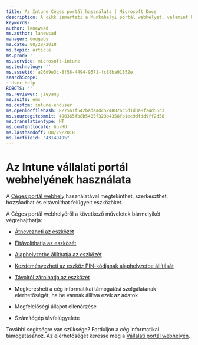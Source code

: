 ```yaml
---
title: Az Intune Céges portál használata | Microsoft Docs
description: A cikk ismerteti a Munkahelyi portál webhelyet, valamint hivatkozásokat biztosít a webhelyen keresztül elvégezhető feladatok lépéseivel kapcsolatban
keywords: ''
author: lenewsad
ms.author: lanewsad
manager: dougeby
ms.date: 08/28/2018
ms.topic: article
ms.prod: ''
ms.service: microsoft-intune
ms.technology: ''
ms.assetid: a26d9e3c-8f58-4494-9571-fc88ba91852e
searchScope:
- User help
ROBOTS: ''
ms.reviewer: jieyang
ms.suite: ems
ms.custom: intune-enduser
ms.openlocfilehash: 8275a1f542badaadc5248826c5d1d3a8f24d56c3
ms.sourcegitcommit: 490365fb8b5405f323b4358fb1ec9dfdd9ff2d58
ms.translationtype: HT
ms.contentlocale: hu-HU
ms.lasthandoff: 08/29/2018
ms.locfileid: "43149495"
---
```

# <a name="using-the-intune-company-portal-website"></a>Az Intune vállalati portál webhelyének használata
A [Céges portál webhely](https://portal.manage.microsoft.com) használatával megtekinthet, szerkeszthet, hozzáadhat és eltávolíthat felügyelt eszközöket.

A Céges portál webhelyéről a következő műveletek bármelyikét végrehajthatja:

-   [Átnevezheti az eszközét](rename-your-device-cpwebsite.md)

-   [Eltávolíthatja az eszközét](remove-your-device-cpwebsite.md)

-   [Alaphelyzetbe állíthatja az eszközét](reset-erase-your-device-cpwebsite.md)

-   [Kezdeményezheti az eszköz PIN-kódjának alaphelyzetbe állítását](reset-your-passcode-cpwebsite.md)

-   [Távolról zárolhatja az eszközét](remote-lock-your-device-cpwebsite.md)

-   Megkeresheti a cég informatikai támogatási szolgálatának elérhetőségét, ha be vannak állítva ezek az adatok

-   Megfelelőségi állapot ellenőrzése

-   Számítógép távfelügyelete

További segítségre van szüksége? Forduljon a cég informatikai támogatásához. Az elérhetőségét keresse meg a [Vállalati portál webhelyén](https://go.microsoft.com/fwlink/?linkid=2010980).
